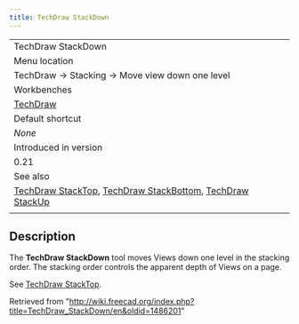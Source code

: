 ```yaml
---
title: TechDraw StackDown
---
```

|  |
| --- |
| TechDraw StackDown |
| Menu location |
| TechDraw → Stacking → Move view down one level |
| Workbenches |
| [TechDraw](/TechDraw_Workbench "TechDraw Workbench") |
| Default shortcut |
| *None* |
| Introduced in version |
| 0.21 |
| See also |
| [TechDraw StackTop](/TechDraw_StackTop "TechDraw StackTop"), [TechDraw StackBottom](/TechDraw_StackBottom "TechDraw StackBottom"), [TechDraw StackUp](/TechDraw_StackUp "TechDraw StackUp") |
|  |

## Description

The **TechDraw StackDown** tool moves Views down one level in the stacking order. The stacking order controls the apparent depth of Views on a page.

See [TechDraw StackTop](/TechDraw_StackTop "TechDraw StackTop").

Retrieved from "<http://wiki.freecad.org/index.php?title=TechDraw_StackDown/en&oldid=1486201>"